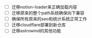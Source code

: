 - [ ] 迁移notion-loader来正确加载内容
- [ ] 迁移原来的整个path系统确保向下兼容
- [ ] 确保所有原来的seo和统计系统正常工作
- [ ] 迁移cloudflare部署到新仓库
- [ ] 迁移astrowind的其他功能
